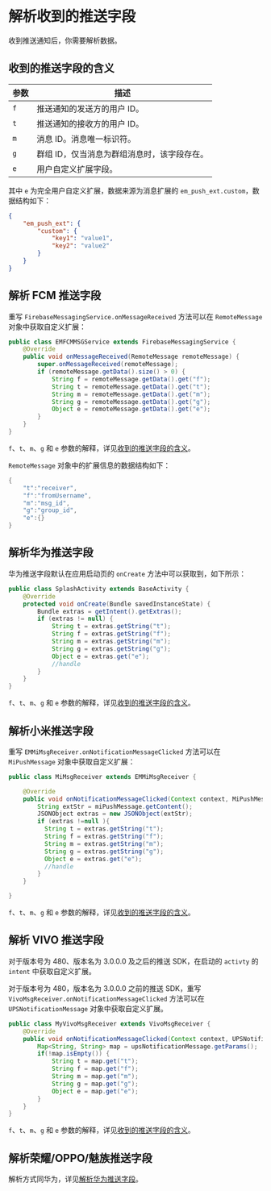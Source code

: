 # 解析收到的推送字段

收到推送通知后，你需要解析数据。

## 收到的推送字段的含义

| 参数    | 描述           |
| ------- | -------------- |
| `f` | 推送通知的发送方的用户 ID。     |
| `t` | 推送通知的接收方的用户 ID。     |
| `m` | 消息 ID。消息唯一标识符。     |
| `g` | 群组 ID，仅当消息为群组消息时，该字段存在。     |
| `e` | 用户自定义扩展字段。 |

其中 `e` 为完全用户自定义扩展，数据来源为消息扩展的 `em_push_ext.custom`，数据结构如下：

```json
{
    "em_push_ext": {
        "custom": {
            "key1": "value1",
            "key2": "value2"
        }
    }
}
```

## 解析 FCM 推送字段

重写 `FirebaseMessagingService.onMessageReceived` 方法可以在 `RemoteMessage` 对象中获取自定义扩展：

```java
public class EMFCMMSGService extends FirebaseMessagingService {
    @Override
    public void onMessageReceived(RemoteMessage remoteMessage) {
        super.onMessageReceived(remoteMessage);
        if (remoteMessage.getData().size() > 0) {
            String f = remoteMessage.getData().get("f");
            String t = remoteMessage.getData().get("t");
            String m = remoteMessage.getData().get("m");
            String g = remoteMessage.getData().get("g");
            Object e = remoteMessage.getData().get("e");
        }
    }
}
```

`f`、`t`、`m`、`g` 和 `e` 参数的解释，详见[收到的推送字段的含义](#收到的推送字段的含义)。

`RemoteMessage` 对象中的扩展信息的数据结构如下：

```java
{
    "t":"receiver",
    "f":"fromUsername",
    "m":"msg_id",
    "g":"group_id",
    "e":{}
}
```

## 解析华为推送字段

华为推送字段默认在应用启动页的 `onCreate` 方法中可以获取到，如下所示：

```java
public class SplashActivity extends BaseActivity {
    @Override
    protected void onCreate(Bundle savedInstanceState) {
        Bundle extras = getIntent().getExtras();
        if (extras != null) {
            String t = extras.getString("t");
            String f = extras.getString("f");
            String m = extras.getString("m");
            String g = extras.getString("g");
            Object e = extras.get("e");
            //handle
        }
    }
}
```
`f`、`t`、`m`、`g` 和 `e` 参数的解释，详见[收到的推送字段的含义](#收到的推送字段的含义)。

## 解析小米推送字段

重写 `EMMiMsgReceiver.onNotificationMessageClicked` 方法可以在 `MiPushMessage` 对象中获取自定义扩展：

```java
public class MiMsgReceiver extends EMMiMsgReceiver {

    @Override
    public void onNotificationMessageClicked(Context context, MiPushMessage miPushMessage) {
        String extStr = miPushMessage.getContent();
        JSONObject extras = new JSONObject(extStr);
        if (extras !=null ){
          String t = extras.getString("t");
          String f = extras.getString("f");
          String m = extras.getString("m");
          String g = extras.getString("g");
          Object e = extras.get("e");
          //handle
        }
    }

}
```

`f`、`t`、`m`、`g` 和 `e` 参数的解释，详见[收到的推送字段的含义](#收到的推送字段的含义)。

## 解析 VIVO 推送字段

对于版本号为 480、版本名为 3.0.0.0 及之后的推送 SDK，在启动的 `activty` 的 `intent` 中获取自定义扩展。

对于版本号为 480，版本名为 3.0.0.0 之前的推送 SDK，重写 `VivoMsgReceiver.onNotificationMessageClicked` 方法可以在 `UPSNotificationMessage` 对象中获取自定义扩展。

```java
public class MyVivoMsgReceiver extends VivoMsgReceiver {
    @Override
    public void onNotificationMessageClicked(Context context, UPSNotificationMessage upsNotificationMessage) {
        Map<String, String> map = upsNotificationMessage.getParams();
        if(!map.isEmpty()) {
            String t = map.get("t");
            String f = map.get("f");
            String m = map.get("m");
            String g = map.get("g");
            Object e = map.get("e");
        }
    }
}
```

`f`、`t`、`m`、`g` 和 `e` 参数的解释，详见[收到的推送字段的含义](#收到的推送字段的含义)。

## 解析荣耀/OPPO/魅族推送字段

解析方式同华为，详见[解析华为推送字段](#解析华为推送字段)。